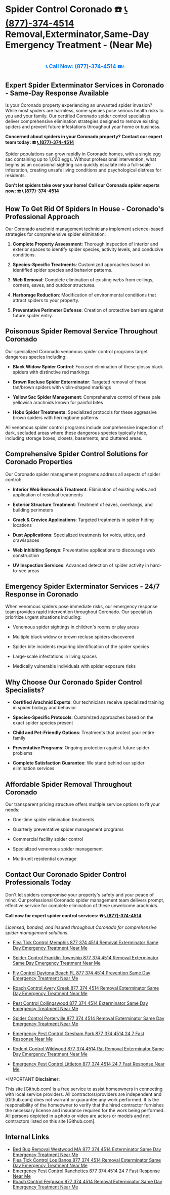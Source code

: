 # Spider Control Coronado ☎️ [📞 (877)-374-4514](https://pest-control-4514.netlify.app) Removal,Exterminator,Same-Day Emergency Treatment - (Near Me)
# 

<p align="center" style="font-size: 1.2em; font-weight: bold; margin: 20px 0;">
  <a href="https://pest-control-4514.netlify.app" target="_blank" style="color: #007BFF; text-decoration: none;">📞 Call Now: (877)-374-4514 ☎️💧</a>
</p>

## Expert Spider Exterminator Services in Coronado - Same-Day Response Available

Is your Coronado property experiencing an unwanted spider invasion? While most spiders are harmless, some species pose serious health risks to you and your family. Our certified Coronado spider control specialists deliver comprehensive elimination strategies designed to remove existing spiders and prevent future infestations throughout your home or business.

**Concerned about spiders in your Coronado property? Contact our expert team today: ☎️ [📞 (877)-374-4514](https://pest-control-4514.netlify.app)**

Spider populations can grow rapidly in Coronado homes, with a single egg sac containing up to 1,000 eggs. Without professional intervention, what begins as an occasional sighting can quickly escalate into a full-scale infestation, creating unsafe living conditions and psychological distress for residents.

**Don't let spiders take over your home! Call our Coronado spider experts now: ☎️ [📞 (877)-374-4514](https://pest-control-4514.netlify.app)**

## How To Get Rid Of Spiders In House - Coronado's Professional Approach

Our Coronado arachnid management technicians implement science-based strategies for comprehensive spider elimination:

1. **Complete Property Assessment**: Thorough inspection of interior and exterior spaces to identify spider species, activity levels, and conducive conditions.

2. **Species-Specific Treatments**: Customized approaches based on identified spider species and behavior patterns.

3. **Web Removal**: Complete elimination of existing webs from ceilings, corners, eaves, and outdoor structures.

4. **Harborage Reduction**: Modification of environmental conditions that attract spiders to your property.

5. **Preventative Perimeter Defense**: Creation of protective barriers against future spider entry.

## Poisonous Spider Removal Service Throughout Coronado

Our specialized Coronado venomous spider control programs target dangerous species including:

- **Black Widow Spider Control**: Focused elimination of these glossy black spiders with distinctive red markings

- **Brown Recluse Spider Exterminator**: Targeted removal of these tan/brown spiders with violin-shaped markings

- **Yellow Sac Spider Management**: Comprehensive control of these pale yellowish arachnids known for painful bites

- **Hobo Spider Treatments**: Specialized protocols for these aggressive brown spiders with herringbone patterns

All venomous spider control programs include comprehensive inspection of dark, secluded areas where these dangerous species typically hide, including storage boxes, closets, basements, and cluttered areas.

## Comprehensive Spider Control Solutions for Coronado Properties

Our Coronado spider management programs address all aspects of spider control:

- **Interior Web Removal & Treatment**: Elimination of existing webs and application of residual treatments

- **Exterior Structure Treatment**: Treatment of eaves, overhangs, and building perimeters

- **Crack & Crevice Applications**: Targeted treatments in spider hiding locations

- **Dust Applications**: Specialized treatments for voids, attics, and crawlspaces

- **Web Inhibiting Sprays**: Preventative applications to discourage web construction

- **UV Inspection Services**: Advanced detection of spider activity in hard-to-see areas

## Emergency Spider Exterminator Services - 24/7 Response in Coronado

When venomous spiders pose immediate risks, our emergency response team provides rapid intervention throughout Coronado. Our specialists prioritize urgent situations including:

- Venomous spider sightings in children's rooms or play areas

- Multiple black widow or brown recluse spiders discovered

- Spider bite incidents requiring identification of the spider species

- Large-scale infestations in living spaces

- Medically vulnerable individuals with spider exposure risks

## Why Choose Our Coronado Spider Control Specialists?

- **Certified Arachnid Experts**: Our technicians receive specialized training in spider biology and behavior

- **Species-Specific Protocols**: Customized approaches based on the exact spider species present

- **Child and Pet-Friendly Options**: Treatments that protect your entire family

- **Preventative Programs**: Ongoing protection against future spider problems

- **Complete Satisfaction Guarantee**: We stand behind our spider elimination services

## Affordable Spider Removal Throughout Coronado

Our transparent pricing structure offers multiple service options to fit your needs:

- One-time spider elimination treatments

- Quarterly preventative spider management programs

- Commercial facility spider control

- Specialized venomous spider management

- Multi-unit residential coverage

## Contact Our Coronado Spider Control Professionals Today

Don't let spiders compromise your property's safety and your peace of mind. Our professional Coronado spider management team delivers prompt, effective service for complete elimination of these unwelcome arachnids.

**Call now for expert spider control services: ☎️ [📞 (877)-374-4514](https://pest-control-4514.netlify.app)**

*Licensed, bonded, and insured throughout Coronado for comprehensive spider management solutions.*


- [Flea Tick Control Memphis 877 374 4514 Removal Exterminator Same Day Emergency Treatment Near Me](https://github.com/allyoucaneatsushiin/pest-control/blob/main/Flea-Tick-Control-Memphis-877-374-4514-Removal-Exterminator-Same-Day-Emergency-Treatment-Near-Me.md)
- [Spider Control Franklin Township 877 374 4514 Removal Exterminator Same Day Emergency Treatment Near Me](https://github.com/allyoucaneatsushiin/pest-control/blob/main/Spider-Control-Franklin-Township-877-374-4514-Removal-Exterminator-Same-Day-Emergency-Treatment-Near-Me.md)
- [Fly Control Daytona Beach FL 877 374 4514 Prevention Same Day Emergency Treatment Near Me](https://github.com/allyoucaneatsushiin/pest-control/blob/main/Fly-Control-Daytona-Beach-FL-877-374-4514-Prevention-Same-Day-Emergency-Treatment-Near-Me.md)


- [Roach Control Avery Creek 877 374 4514 Removal Exterminator Same Day Emergency Treatment Near Me](https://github.com/allyoucaneatsushiin/pest-control/blob/main/Roach-Control-Avery-Creek-877-374-4514-Removal-Exterminator-Same-Day-Emergency-Treatment-Near-Me.md)
- [Pest Control Collingswood 877 374 4514 Exterminator Same Day Emergency Treatment Near Me](https://github.com/allyoucaneatsushiin/pest-control/blob/main/Pest-Control-Collingswood-877-374-4514-Exterminator-Same-Day-Emergency-Treatment-Near-Me.md)
- [Spider Control Porterville 877 374 4514 Removal Exterminator Same Day Emergency Treatment Near Me](https://github.com/allyoucaneatsushiin/pest-control/blob/main/Spider-Control-Porterville-877-374-4514-Removal-Exterminator-Same-Day-Emergency-Treatment-Near-Me.md)


- [Emergency Pest Control Gresham Park 877 374 4514 24 7 Fast Response Near Me](https://github.com/allyoucaneatsushiin/pest-control/blob/main/Emergency-Pest-Control-Gresham-Park-877-374-4514-24-7-Fast-Response-Near-Me.md)
- [Rodent Control Wildwood 877 374 4514 Rat Removal Exterminator Same Day Emergency Treatment Near Me](https://github.com/allyoucaneatsushiin/pest-control/blob/main/Rodent-Control-Wildwood-877-374-4514-Rat-Removal-Exterminator-Same-Day-Emergency-Treatment-Near-Me.md)
- [Emergency Pest Control Littleton 877 374 4514 24 7 Fast Response Near Me](https://github.com/allyoucaneatsushiin/pest-control/blob/main/Emergency-Pest-Control-Littleton-877-374-4514-24-7-Fast-Response-Near-Me.md)


*IMPORTANT **Disclaimer:**  

This site [Github.com] is a free service to assist homeowners in connecting with local service providers. All contractors/providers are independent and [Github.com] does not warrant or guarantee any work performed. It is the responsibility of the homeowner to verify that the hired contractor furnishes the necessary license and insurance required for the work being performed. All persons depicted in a photo or video are actors or models and not contractors listed on this site [Github.com].


## Internal Links
- [Bed Bug Removal Westwood MA 877 374 4514 Exterminator Same Day Emergency Treatment Near Me](https://github.com/allyoucaneatsushiin/pest-control/blob/main/Bed-Bug-Removal-Westwood-MA-877-374-4514-Exterminator-Same-Day-Emergency-Treatment-Near-Me.md)
- [Flea Tick Control Los Banos 877 374 4514 Removal Exterminator Same Day Emergency Treatment Near Me](https://github.com/allyoucaneatsushiin/pest-control/blob/main/Flea-Tick-Control-Los-Banos-877-374-4514-Removal-Exterminator-Same-Day-Emergency-Treatment-Near-Me.md)
- [Emergency Pest Control Ranchettes 877 374 4514 24 7 Fast Response Near Me](https://github.com/allyoucaneatsushiin/pest-control/blob/main/Emergency-Pest-Control-Ranchettes-877-374-4514-24-7-Fast-Response-Near-Me.md)
- [Roach Control Ferguson 877 374 4514 Removal Exterminator Same Day Emergency Treatment Near Me](https://github.com/allyoucaneatsushiin/pest-control/blob/main/Roach-Control-Ferguson-877-374-4514-Removal-Exterminator-Same-Day-Emergency-Treatment-Near-Me.md)
